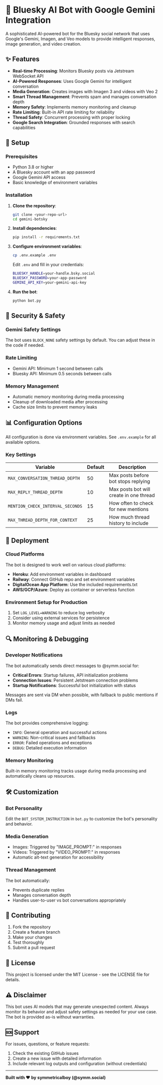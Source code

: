 # 🤖 Bluesky AI Bot with Google Gemini Integration

A sophisticated AI-powered bot for the Bluesky social network that uses Google's Gemini, Imagen, and Veo models to provide intelligent responses, image generation, and video creation.

## ✨ Features

- **Real-time Processing**: Monitors Bluesky posts via Jetstream WebSocket API
- **AI-Powered Responses**: Uses Google Gemini for intelligent conversation
- **Media Generation**: Creates images with Imagen 3 and videos with Veo 2
- **Smart Thread Management**: Prevents spam and manages conversation depth
- **Memory Safety**: Implements memory monitoring and cleanup
- **Rate Limiting**: Built-in API rate limiting for reliability
- **Thread Safety**: Concurrent processing with proper locking
- **Google Search Integration**: Grounded responses with search capabilities

## 🔧 Setup

### Prerequisites

- Python 3.8 or higher
- A Bluesky account with an app password
- Google Gemini API access
- Basic knowledge of environment variables

### Installation

1. **Clone the repository**:
   ```bash
   git clone <your-repo-url>
   cd gemini-botsky
   ```

2. **Install dependencies**:
   ```bash
   pip install -r requirements.txt
   ```

3. **Configure environment variables**:
   ```bash
   cp .env.example .env
   ```
   
   Edit `.env` and fill in your credentials:
   ```bash
   BLUESKY_HANDLE=your-handle.bsky.social
   BLUESKY_PASSWORD=your-app-password
   GEMINI_API_KEY=your-gemini-api-key
   ```

4. **Run the bot**:
   ```bash
   python bot.py
   ```

## 🔐 Security & Safety

### Gemini Safety Settings
The bot uses `BLOCK_NONE` safety settings by default. You can adjust these in the code if needed.

### Rate Limiting
- Gemini API: Minimum 1 second between calls
- Bluesky API: Minimum 0.5 seconds between calls

### Memory Management
- Automatic memory monitoring during media processing
- Cleanup of downloaded media after processing
- Cache size limits to prevent memory leaks

## 📊 Configuration Options

All configuration is done via environment variables. See `.env.example` for all available options.

### Key Settings

| Variable | Default | Description |
|----------|---------|-------------|
| `MAX_CONVERSATION_THREAD_DEPTH` | 50 | Max posts before bot stops replying |
| `MAX_REPLY_THREAD_DEPTH` | 10 | Max posts bot will create in one thread |
| `MENTION_CHECK_INTERVAL_SECONDS` | 15 | How often to check for new mentions |
| `MAX_THREAD_DEPTH_FOR_CONTEXT` | 25 | How much thread history to include |

## 🚀 Deployment

### Cloud Platforms

The bot is designed to work well on various cloud platforms:

- **Heroku**: Add environment variables in dashboard
- **Railway**: Connect GitHub repo and set environment variables  
- **DigitalOcean App Platform**: Use the included requirements.txt
- **AWS/GCP/Azure**: Deploy as container or serverless function

### Environment Setup for Production

1. Set `LOG_LEVEL=WARNING` to reduce log verbosity
2. Consider using external services for persistence
3. Monitor memory usage and adjust limits as needed

## 🔍 Monitoring & Debugging

### Developer Notifications
The bot automatically sends direct messages to @symm.social for:
- **Critical Errors**: Startup failures, API initialization problems
- **Connection Issues**: Persistent Jetstream connection problems  
- **Startup Notifications**: Successful bot initialization with status

Messages are sent via DM when possible, with fallback to public mentions if DMs fail.

### Logs
The bot provides comprehensive logging:
- `INFO`: General operation and successful actions
- `WARNING`: Non-critical issues and fallbacks
- `ERROR`: Failed operations and exceptions
- `DEBUG`: Detailed execution information

### Memory Monitoring
Built-in memory monitoring tracks usage during media processing and automatically cleans up resources.

## 🛠 Customization

### Bot Personality
Edit the `BOT_SYSTEM_INSTRUCTION` in `bot.py` to customize the bot's personality and behavior.

### Media Generation
- Images: Triggered by "IMAGE_PROMPT:" in responses
- Videos: Triggered by "VIDEO_PROMPT:" in responses
- Automatic alt-text generation for accessibility

### Thread Management
The bot automatically:
- Prevents duplicate replies
- Manages conversation depth
- Handles user-to-user vs bot conversations appropriately

## 🤝 Contributing

1. Fork the repository
2. Create a feature branch
3. Make your changes
4. Test thoroughly
5. Submit a pull request

## 📄 License

This project is licensed under the MIT License - see the LICENSE file for details.

## ⚠️ Disclaimer

This bot uses AI models that may generate unexpected content. Always monitor its behavior and adjust safety settings as needed for your use case. The bot is provided as-is without warranties.

## 🆘 Support

For issues, questions, or feature requests:
1. Check the existing GitHub issues
2. Create a new issue with detailed information
3. Include relevant log outputs and configuration (without credentials)

---

**Built with ❤️ by symmetricalboy (@symm.social)** 